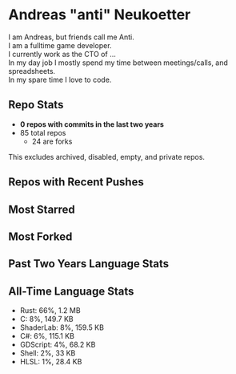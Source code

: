 
# Andreas "anti" Neukoetter

I am Andreas, but friends call me Anti.  
I am a fulltime game developer.  
I currently work as the CTO of ...  
In my day job I mostly spend my time between meetings/calls, and spreadsheets.  
In my spare time I love to code.  

## Repo Stats
- **0 repos with commits in the last two years**
- 85 total repos
  - 24 are forks

This excludes archived, disabled, empty, and private repos.

## Repos with Recent Pushes


## Most Starred


## Most Forked


## Past Two Years Language Stats


## All-Time Language Stats
- Rust: 66%, 1.2 MB
- C: 8%, 149.7 KB
- ShaderLab: 8%, 159.5 KB
- C#: 6%, 115.1 KB
- GDScript: 4%, 68.2 KB
- Shell: 2%, 33 KB
- HLSL: 1%, 28.4 KB

